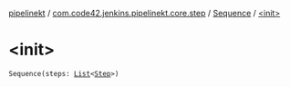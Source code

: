 [pipelinekt](../../index.md) / [com.code42.jenkins.pipelinekt.core.step](../index.md) / [Sequence](index.md) / [&lt;init&gt;](./-init-.md)

# &lt;init&gt;

`Sequence(steps: `[`List`](https://kotlinlang.org/api/latest/jvm/stdlib/kotlin.collections/-list/index.html)`<`[`Step`](../-step/index.md)`>)`